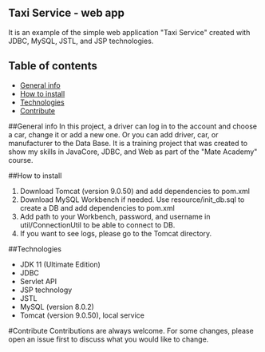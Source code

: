 ## Taxi Service - web app
It is an example of the simple web application "Taxi Service" created with JDBC, MySQL, JSTL, and JSP technologies.

## Table of contents
* [General info](#general-info)
* [How to install](#how-to-install)
* [Technologies](#technologies)
* [Contribute](#contribute)

##General info
In this project, a driver can log in to the account and choose a car, change it or add a new one.
Or you can add driver, car, or manufacturer to the Data Base.
It is a training project that was created to show my skills in JavaCore, JDBC, and Web as part of the "Mate Academy" course.

##How to install
1. Download Tomcat (version 9.0.50) and add dependencies to pom.xml
2. Download MySQL Workbench if needed. Use resource/init_db.sql to create a DB and add dependencies to pom.xml
3. Add path to your Workbench, password, and username in util/ConnectionUtil to be able to connect to DB.
4. If you want to see logs, please go to the Tomcat directory.

##Technologies
* JDK 11 (Ultimate Edition)
* JDBC
* Servlet API
* JSP technology
* JSTL
* MySQL (version 8.0.2)
* Tomcat (version 9.0.50), local service

#Contribute
Contributions are always welcome. For some changes, please open an issue first to discuss what you would like to change.